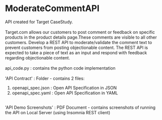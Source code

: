 # ModerateCommentAPI
API created for Target CaseStudy.
<br><br>
Target.com allows our customers to post comment or feedback on specific products in the product details page.These comments are visible to all other customers. Develop a REST API to moderate/validate the comment text to prevent customers from posting objectionable content. 
The REST API is expected to take a piece of text as an input and respond with feedback regarding objectionable content.
<br><br>
api_code.py : contains the python code implementation
<br><br>
'API Contract' : Folder - contains 2 files:
<br>
1. openapi_spec.json : Open API Specification in JSON
2. openapi_spec.yaml : Open API Specification in YAML
<br>
'API Demo Screenshots' : PDF Document - contains screenshots of running the API on Local Server (using Insomnia REST client)
